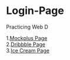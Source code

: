 # Login-Page
Practicing Web D

1.[Mockplus Page](https://vaishnavi6mahajan.github.io/Login-Page/Mockplus/)<br>
2.[Dribbble Page](https://vaishnavi6mahajan.github.io/Login-Page/Dribbble/)<br>
3.[Ice Cream Page](https://vaishnavi6mahajan.github.io/Login-Page/Ice20%Cream/)

